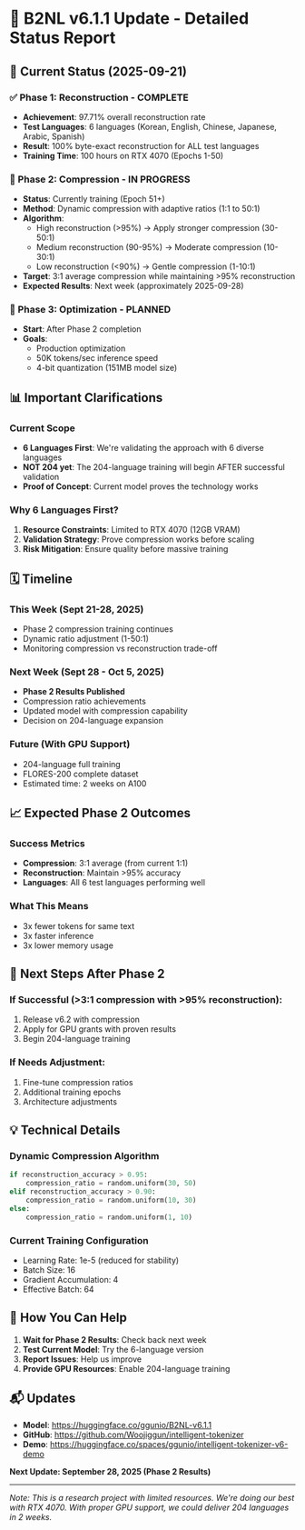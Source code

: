 # 📢 B2NL v6.1.1 Update - Detailed Status Report

## 🔬 Current Status (2025-09-21)

### ✅ Phase 1: Reconstruction - COMPLETE
- **Achievement**: 97.71% overall reconstruction rate
- **Test Languages**: 6 languages (Korean, English, Chinese, Japanese, Arabic, Spanish)
- **Result**: 100% byte-exact reconstruction for ALL test languages
- **Training Time**: 100 hours on RTX 4070 (Epochs 1-50)

### 🔄 Phase 2: Compression - IN PROGRESS
- **Status**: Currently training (Epoch 51+)
- **Method**: Dynamic compression with adaptive ratios (1:1 to 50:1)
- **Algorithm**:
  - High reconstruction (>95%) → Apply stronger compression (30-50:1)
  - Medium reconstruction (90-95%) → Moderate compression (10-30:1)
  - Low reconstruction (<90%) → Gentle compression (1-10:1)
- **Target**: 3:1 average compression while maintaining >95% reconstruction
- **Expected Results**: Next week (approximately 2025-09-28)

### 🔮 Phase 3: Optimization - PLANNED
- **Start**: After Phase 2 completion
- **Goals**:
  - Production optimization
  - 50K tokens/sec inference speed
  - 4-bit quantization (151MB model size)

## 📊 Important Clarifications

### Current Scope
- **6 Languages First**: We're validating the approach with 6 diverse languages
- **NOT 204 yet**: The 204-language training will begin AFTER successful validation
- **Proof of Concept**: Current model proves the technology works

### Why 6 Languages First?
1. **Resource Constraints**: Limited to RTX 4070 (12GB VRAM)
2. **Validation Strategy**: Prove compression works before scaling
3. **Risk Mitigation**: Ensure quality before massive training

## 🗓️ Timeline

### This Week (Sept 21-28, 2025)
- Phase 2 compression training continues
- Dynamic ratio adjustment (1-50:1)
- Monitoring compression vs reconstruction trade-off

### Next Week (Sept 28 - Oct 5, 2025)
- **Phase 2 Results Published**
- Compression ratio achievements
- Updated model with compression capability
- Decision on 204-language expansion

### Future (With GPU Support)
- 204-language full training
- FLORES-200 complete dataset
- Estimated time: 2 weeks on A100

## 📈 Expected Phase 2 Outcomes

### Success Metrics
- **Compression**: 3:1 average (from current 1:1)
- **Reconstruction**: Maintain >95% accuracy
- **Languages**: All 6 test languages performing well

### What This Means
- 3x fewer tokens for same text
- 3x faster inference
- 3x lower memory usage

## 🎯 Next Steps After Phase 2

### If Successful (>3:1 compression with >95% reconstruction):
1. Release v6.2 with compression
2. Apply for GPU grants with proven results
3. Begin 204-language training

### If Needs Adjustment:
1. Fine-tune compression ratios
2. Additional training epochs
3. Architecture adjustments

## 💡 Technical Details

### Dynamic Compression Algorithm
```python
if reconstruction_accuracy > 0.95:
    compression_ratio = random.uniform(30, 50)
elif reconstruction_accuracy > 0.90:
    compression_ratio = random.uniform(10, 30)
else:
    compression_ratio = random.uniform(1, 10)
```

### Current Training Configuration
- Learning Rate: 1e-5 (reduced for stability)
- Batch Size: 16
- Gradient Accumulation: 4
- Effective Batch: 64

## 🤝 How You Can Help

1. **Wait for Phase 2 Results**: Check back next week
2. **Test Current Model**: Try the 6-language version
3. **Report Issues**: Help us improve
4. **Provide GPU Resources**: Enable 204-language training

## 📬 Updates

- **Model**: https://huggingface.co/ggunio/B2NL-v6.1.1
- **GitHub**: https://github.com/Woojiggun/intelligent-tokenizer
- **Demo**: https://huggingface.co/spaces/ggunio/intelligent-tokenizer-v6-demo

**Next Update: September 28, 2025 (Phase 2 Results)**

---

*Note: This is a research project with limited resources. We're doing our best with RTX 4070. With proper GPU support, we could deliver 204 languages in 2 weeks.*